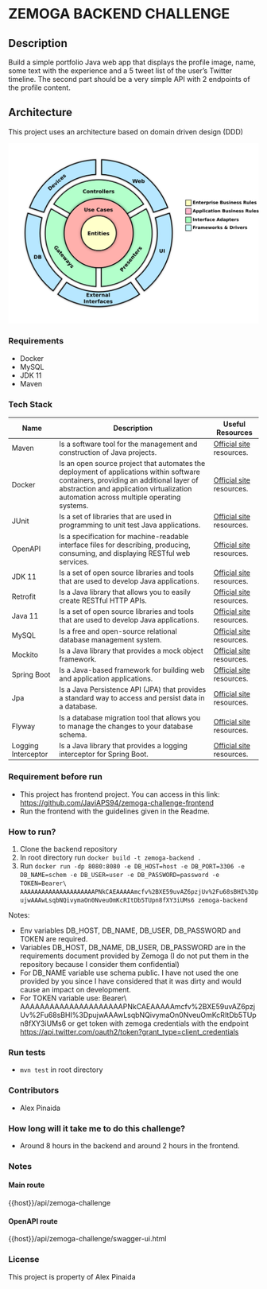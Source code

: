 # ZEMOGA BACKEND CHALLENGE

## Description

Build a simple portfolio Java web app that displays the profile image, name, some text with the experience and a 5 tweet list of the user’s Twitter timeline.
The second part should be a very simple API with 2 endpoints of the profile content.

## Architecture

This project uses an architecture based on domain driven design (DDD)

![Project Structure](docs/diagrams/architectureDDD.png)

### Requirements

- Docker
- MySQL
- JDK 11
- Maven

### Tech Stack

Name | Description | Useful Resources
--- | --- | ---
Maven | Is a software tool for the management and construction of Java projects.| [Official site](https://maven.apache.org/) resources.
Docker | Is an open source project that automates the deployment of applications within software containers, providing an additional layer of abstraction and application virtualization automation across multiple operating systems.| [Official site](https://www.docker.com/) resources.
JUnit | Is a set of libraries that are used in programming to unit test Java applications.| [Official site](https://junit.org/junit5/) resources.
OpenAPI | Is a specification for machine-readable interface files for describing, producing, consuming, and displaying RESTful web services.| [Official site](https://www.openapis.org/) resources.
JDK 11 | Is a set of open source libraries and tools that are used to develop Java applications.| [Official site](https://www.oracle.com/technetwork/java/javase/downloads/jdk11-downloads-5066655.html) resources.
Retrofit | Is a Java library that allows you to easily create RESTful HTTP APIs.| [Official site](https://square.github.io/retrofit/) resources.
Java 11 | Is a set of open source libraries and tools that are used to develop Java applications.| [Official site](https://www.oracle.com/technetwork/java/javase/downloads/jdk11-downloads-5066655.html) resources.
MySQL | Is a free and open-source relational database management system.| [Official site](https://www.mysql.com/) resources.
Mockito | Is a Java library that provides a mock object framework.| [Official site](https://mockito.org/) resources.
Spring Boot | Is a Java-based framework for building web and application applications.| [Official site](https://spring.io/projects/spring-boot) resources.
Jpa | Is a Java Persistence API (JPA) that provides a standard way to access and persist data in a database.| [Official site](https://www.oracle.com/technetwork/java/javase/tech/persistence/jpa/index.html) resources.
Flyway | Is a database migration tool that allows you to manage the changes to your database schema.| [Official site](https://flywaydb.org/) resources.
Logging Interceptor | Is a Java library that provides a logging interceptor for Spring Boot.| [Official site](https://www.baeldung.com/spring-boot-logging-interceptor) resources.

### Requirement before run

- This project has frontend project. You can access in this link: https://github.com/JaviAPS94/zemoga-challenge-frontend
- Run the frontend with the guidelines given in the Readme.

### How to run?

1. Clone the backend repository
2. In root directory run `docker build -t zemoga-backend .`
3. Run `docker run -dp 8080:8080 -e DB_HOST=host -e DB_PORT=3306 -e DB_NAME=schem -e DB_USER=user -e DB_PASSWORD=password -e TOKEN=Bearer\ AAAAAAAAAAAAAAAAAAAAAPNkCAEAAAAAmcfv%2BXE59uvAZ6pzjUv%2Fu68sBHI%3DpujwAAAwLsqbNQivymaOn0NveuOmKcRItDb5TUpn8fXY3iUMs6 zemoga-backend`

Notes: 
- Env variables DB_HOST, DB_NAME, DB_USER, DB_PASSWORD and TOKEN are required.
- Variables DB_HOST, DB_NAME, DB_USER, DB_PASSWORD are in the requirements document provided by Zemoga (I do not put them in the repository because I consider them confidential)
- For DB_NAME variable use schema public. I have not used the one provided by you since I have considered that it was dirty and would cause an impact on development.
- For TOKEN variable use: Bearer\ AAAAAAAAAAAAAAAAAAAAAPNkCAEAAAAAmcfv%2BXE59uvAZ6pzjUv%2Fu68sBHI%3DpujwAAAwLsqbNQivymaOn0NveuOmKcRItDb5TUpn8fXY3iUMs6 or get token with zemoga credentials with the endpoint https://api.twitter.com/oauth2/token?grant_type=client_credentials

### Run tests

- `mvn test` in root directory

### Contributors

- Alex Pinaida

### How long will it take me to do this challenge?

- Around 8 hours in the backend and around 2 hours in the frontend.

### Notes

#### Main route

{{host}}/api/zemoga-challenge

#### OpenAPI route

{{host}}/api/zemoga-challenge/swagger-ui.html

### License

This project is property of Alex Pinaida
